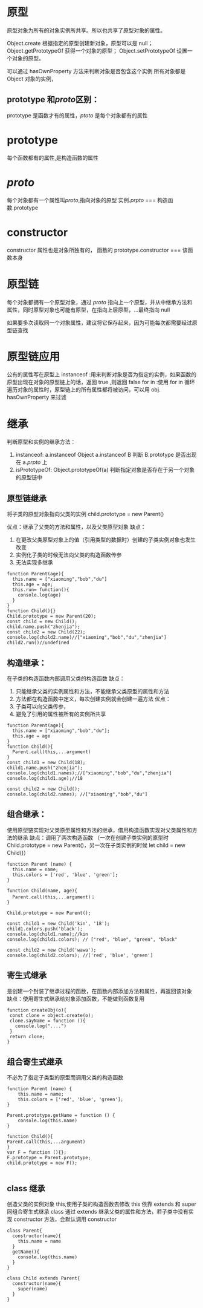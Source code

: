 # 原型

原型对象为所有的对象实例所共享。所以也共享了原型对象的属性。

Object.create 根据指定的原型创建新对象，原型可以是 null；
Object.getPrototypeOf 获得一个对象的原型；
Object.setPrototypeOf 设置一个对象的原型。

可以通过 hasOwnProperty 方法来判断对象是否包含这个实例
所有对象都是 Object 对象的实例，

## prototype 和*proto*区别：

prototype 是函数才有的属性，_ptoto_ 是每个对象都有的属性

# prototype

每个函数都有的属性,是构造函数的属性

# _proto_

每个对象都有一个属性叫*proto*,指向对象的原型 实例._prpto_ === 构造函数.prototype

# constructor

constructor 属性也是对象所独有的， 函数的 prototype.constructor === 该函数本身

# 原型链

每个对象都拥有一个原型对象，通过 _proto_ 指向上一个原型，并从中继承方法和属性，同时原型对象也可能有原型，在指向上层原型，...最终指向 null

如果要多次读取同一个对象属性，建议将它保存起来，因为可能每次都需要经过原型链查找

# 原型链应用

公有的属性写在原型上
instanceof :用来判断对象是否为指定的实例，如果函数的原型出现在对象的原型链上的话，返回 true ,则返回 false
for in :使用 for in 循环遍历对象的属性时，原型链上的所有属性都将被访问，可以用 obj. hasOwnProperty 来过滤

# 继承

判断原型和实例的继承方法：

1. instanceof: a.instanceof Object
   a.instanceof B 判断 B.prototype 是否出现在 a._prpto_ 上
2. isPrototypeOf: Object.prototypeOf(a)
   判断指定对象是否存在于另一个对象的原型链中

## 原型链继承

将子类的原型对象指向父类的实例 child.prototype = new Parent()

优点：继承了父类的方法和属性，以及父类原型对象
缺点：

1. 在更改父类原型对象上的值（引用类型的数据时）创建的子类实例对象也发生改变
2. 实例化子类的时候无法向父类的构造函数传参
3. 无法实现多继承

```
function Parent(age){
  this.name = ["xiaoming","bob","du"]
  this.age = age;
  this.run= function(){
    console.log(age)
  }
}
function Child(){}
Child.prototype = new Parent(20);
const child = new Child();
child.name.push("zhenjia");
const child2 = new Child(22);
console.log(child2.name)//["xiaoming","bob","du","zhenjia"]
child2.run()//undefined

```

## 构造继承：

在子类的构造函数内部调用父类的构造函数
缺点：

1. 只能继承父类的实例属性和方法，不能继承父类原型的属性和方法
2. 方法都在构造函数中定义，每次创建实例就会创建一遍方法
   优点：
3. 子类可以向父类传参，
4. 避免了引用的属性被所有的实例所共享

```
function Parent(age){
  this.name = ["xiaoming","bob","du"];
  this.age = age
}
function Child(){
  Parent.call(this,...argument)
}
const child1 = new Child(18);
child1.name.push("zhenjia");
console.log(child1.names);//["xiaoming","bob","du","zhenjia"]
console.log(child1.age);//18

const child2 = new Child();
console.log(child2.names); //["xiaoming","bob","du"]
```

## 组合继承：

使用原型链实现对父类原型属性和方法的继承，借用构造函数实现对父类属性和方法的继承
缺点：调用了两次构造函数 （一次在创建子类实例的原型时 Child.prototype = new Parent()，另一次在子类实例的时候 let child = new Child()）

```
function Parent (name) {
  this.name = name;
  this.colors = ['red', 'blue', 'green'];
}

function Child(name, age){
  Parent.call(this,...argument)；
}

Child.prototype = new Parent();

const child1 = new Child('kin', '18');
child1.colors.push('black');
console.log(child1.name);//kin
console.log(child1.colors); // ["red", "blue", "green", "black"

const child2 = new Child('wawa');
console.log(child2.colors); //['red', 'blue', 'green']
```

## 寄生式继承

是创建一个封装了继承过程的函数，在函数内部添加方法和属性，再返回该对象
缺点：使用寄生式继承给对象添加函数，不能做到函数复用

```
function createObj(o){
 const clone = object.create(o);
 clone.sayName = function (){
   console.log("....")
 }
 return clone;
}
```

## 组合寄生式继承

不必为了指定子类型的原型而调用父类的构造函数

```
function Parent (name) {
    this.name = name;
    this.colors = ['red', 'blue', 'green'];
}

Parent.prototype.getName = function () {
    console.log(this.name)
}

function Child(){
Parent.call(this,...argument)
}
var F = function (){};
F.prototype = Parent.prototype;
child.prototype = new F();


```

## class 继承

创造父类的实例对象 this,使用子类的构造函数去修改 this
依靠 extends 和 super 同组合寄生式继承
class 通过 extends 继承父类的属性和方法，若子类中没有实现 constructor 方法，会默认调用 constructor

```
class Parent{
  constructor(name){
    this.name = name
  }
  getName(){
    console.log(this.name)
  }
}

class Child extends Parent{
  constructor(name){
    super(name)
  }
}
```
